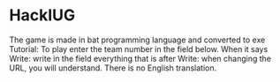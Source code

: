 # HackIUG
The game is made in bat programming language and converted to exe
Tutorial:
To play enter the team number in the field below.
When it says Write: write in the field everything that is after Write: when changing the URL, you will understand.
There is no English translation.
